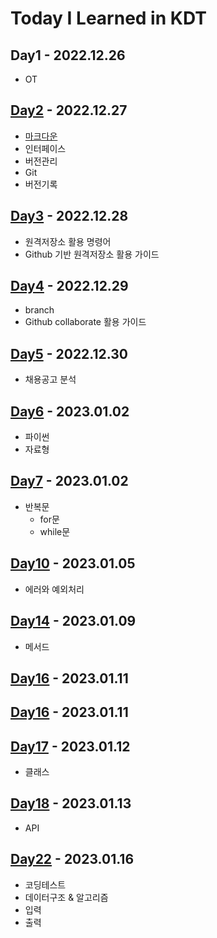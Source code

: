 # **Today I Learned in KDT**

## **Day1**  - 2022.12.26
- OT

## **[Day2](1227-버전기록(개인).md)** - 2022.12.27
- [마크다운](markdown.md)
- 인터페이스
- 버전관리
- Git
-  버전기록
## **[Day3](1228-버전기록(개인2).md)** - 2022.12.28
- 원격저장소 활용 명령어
- Github 기반 원격저장소 활용 가이드
## **[Day4](1229-버전기록(협업).md)** - 2022.12.29
- branch
-  Github collaborate 활용 가이드
## **[Day5](1230-취뽀1.md)** - 2022.12.30
- 채용공고 분석

## **[Day6](0102_자료형.md)** - 2023.01.02
- 파이썬
- 자료형

## **[Day7](0102_자료형.md)** - 2023.01.02
- 반복문
    -  for문
    - while문

## **[Day10](0105_에러.md)** - 2023.01.05
- 에러와 예외처리

## **[Day14](0109_메서드.md)** - 2023.01.09
- 메서드

## **[Day16](0111_알고리즘_1.md)** - 2023.01.11

## **[Day16](0111_알고리즘_1.md)** - 2023.01.11

## **[Day17](0112_클래스.md)** - 2023.01.12
- 클래스

## **[Day18](0113_API.md)** - 2023.01.13
- API

## **[Day22](0116_알고리즘_2.md)** - 2023.01.16
- 코딩테스트
- 데이터구조 & 알고리즘
- 입력
- 출력